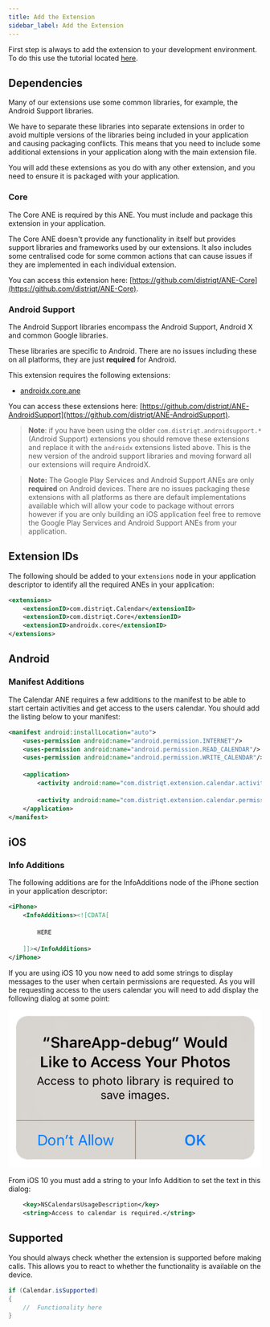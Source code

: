 ```yaml
---
title: Add the Extension
sidebar_label: Add the Extension
---
```


First step is always to add the extension to your development environment. 
To do this use the tutorial located [here](/docs/tutorials/getting-started).



## Dependencies

Many of our extensions use some common libraries, for example, the Android Support libraries.

We have to separate these libraries into separate extensions in order to avoid multiple versions of the libraries being included in your application and causing packaging conflicts. This means that you need to include some additional extensions in your application along with the main extension file.

You will add these extensions as you do with any other extension, and you need to ensure it is packaged with your application.


### Core 

The Core ANE is required by this ANE. You must include and package this extension in your application.

The Core ANE doesn't provide any functionality in itself but provides support libraries and frameworks used by our extensions.
It also includes some centralised code for some common actions that can cause issues if they are implemented in each individual extension.

You can access this extension here: [https://github.com/distriqt/ANE-Core](https://github.com/distriqt/ANE-Core).


### Android Support

The Android Support libraries encompass the Android Support, Android X and common Google libraries. 

These libraries are specific to Android. There are no issues including these on all platforms, they are just **required** for Android.

This extension requires the following extensions:

- [androidx.core.ane](https://github.com/distriqt/ANE-AndroidSupport/raw/master/lib/androidx.core.ane)

You can access these extensions here: [https://github.com/distriqt/ANE-AndroidSupport](https://github.com/distriqt/ANE-AndroidSupport).


>
> **Note**: if you have been using the older `com.distriqt.androidsupport.*` (Android Support) extensions you should remove these extensions and replace it with the `androidx` extensions listed above. This is the new version of the android support libraries and moving forward all our extensions will require AndroidX.
>


>
> **Note:** The Google Play Services and Android Support ANEs are only **required** on Android devices. 
> There are no issues packaging these extensions with all platforms as there are default implementations available which will allow your code to package without errors however if you are only building an iOS application feel free to remove the Google Play Services and Android Support ANEs from your application.
>



## Extension IDs

The following should be added to your `extensions` node in your application descriptor to identify all the required ANEs in your application:

```xml
<extensions>
    <extensionID>com.distriqt.Calendar</extensionID>
    <extensionID>com.distriqt.Core</extensionID>
    <extensionID>androidx.core</extensionID>
</extensions>
```



## Android 

### Manifest Additions

The Calendar ANE requires a few additions to the manifest to be able to start certain activities and get access to the users calendar. 
You should add the listing below to your manifest:

```xml
<manifest android:installLocation="auto">
	<uses-permission android:name="android.permission.INTERNET"/>
	<uses-permission android:name="android.permission.READ_CALENDAR"/>
	<uses-permission android:name="android.permission.WRITE_CALENDAR"/>
	
	<application>
		<activity android:name="com.distriqt.extension.calendar.activities.CalendarAddEventWithUIActivity" android:theme="@android:style/Theme.Translucent.NoTitleBar"></activity>
	
		<activity android:name="com.distriqt.extension.calendar.permissions.AuthorisationActivity" android:theme="@android:style/Theme.Translucent.NoTitleBar" />
	</application>
</manifest>
```


## iOS

### Info Additions

The following additions are for the InfoAdditions node of the iPhone section in your application descriptor:

```xml
<iPhone>
    <InfoAdditions><![CDATA[

        HERE

    ]]></InfoAdditions>
</iPhone>
```

If you are using iOS 10 you now need to add some strings to display messages to the user when certain 
permissions are requested. As you will be requesting access to the users calendar you will need to add 
display the following dialog at some point:

![](images/ios-permission-dialog.png)

From iOS 10 you must add a string to your Info Addition to set the text in this dialog:

```xml
	<key>NSCalendarsUsageDescription</key>
	<string>Access to calendar is required.</string>
```


## Supported

You should always check whether the extension is supported before making calls. 
This allows you to react to whether the functionality is available on the device.

```actionscript
if (Calendar.isSupported)
{
	//	Functionality here
}
```


